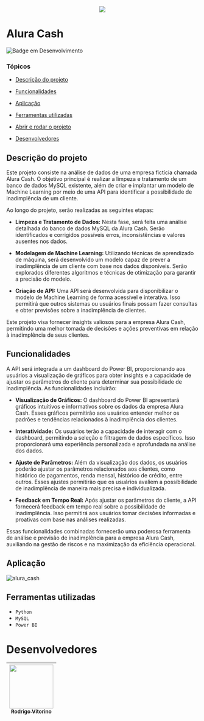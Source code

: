 <div align="center">
   <img src="https://github.com/rodrigovitorino137/Alura_Cash/assets/132311147/abcd763d-e583-43e5-8e32-8ef52cfcbe97">
</div>

# Alura Cash
![Badge em Desenvolvimento](http://img.shields.io/static/v1?label=STATUS&message=CONCLUÍDO&color=GREEN&style=for-the-badge)
### Tópicos 

- [Descrição do projeto](#descrição-do-projeto)

- [Funcionalidades](#funcionalidades)

- [Aplicação](#aplicação)

- [Ferramentas utilizadas](#ferramentas-utilizadas)

- [Abrir e rodar o projeto](#abrir-e-rodar-o-projeto)

- [Desenvolvedores](#desenvolvedores)

## Descrição do projeto
Este projeto consiste na análise de dados de uma empresa fictícia chamada Alura Cash. O objetivo principal é realizar a limpeza e tratamento de um banco de dados MySQL existente, além de criar e implantar um modelo de Machine Learning por meio de uma API para identificar a possibilidade de inadimplência de um cliente.

Ao longo do projeto, serão realizadas as seguintes etapas:

- **Limpeza e Tratamento de Dados:** Nesta fase, será feita uma análise detalhada do banco de dados MySQL da Alura Cash. Serão identificados e corrigidos possíveis erros, inconsistências e valores ausentes nos dados.

- **Modelagem de Machine Learning:** Utilizando técnicas de aprendizado de máquina, será desenvolvido um modelo capaz de prever a inadimplência de um cliente com base nos dados disponíveis. Serão explorados diferentes algoritmos e técnicas de otimização para garantir a precisão do modelo.

- **Criação de API:** Uma API será desenvolvida para disponibilizar o modelo de Machine Learning de forma acessível e interativa. Isso permitirá que outros sistemas ou usuários finais possam fazer consultas e obter previsões sobre a inadimplência de clientes.

Este projeto visa fornecer insights valiosos para a empresa Alura Cash, permitindo uma melhor tomada de decisões e ações preventivas em relação à inadimplência de seus clientes.

## Funcionalidades

A API será integrada a um dashboard do Power BI, proporcionando aos usuários a visualização de gráficos para obter insights e a capacidade de ajustar os parâmetros do cliente para determinar sua possibilidade de inadimplência. As funcionalidades incluirão:

- **Visualização de Gráficos:** O dashboard do Power BI apresentará gráficos intuitivos e informativos sobre os dados da empresa Alura Cash. Esses gráficos permitirão aos usuários entender melhor os padrões e tendências relacionados à inadimplência dos clientes.

- **Interatividade:** Os usuários terão a capacidade de interagir com o dashboard, permitindo a seleção e filtragem de dados específicos. Isso proporcionará uma experiência personalizada e aprofundada na análise dos dados.

- **Ajuste de Parâmetros:** Além da visualização dos dados, os usuários poderão ajustar os parâmetros relacionados aos clientes, como histórico de pagamentos, renda mensal, histórico de crédito, entre outros. Esses ajustes permitirão que os usuários avaliem a possibilidade de inadimplência de maneira mais precisa e individualizada.

- **Feedback em Tempo Real:** Após ajustar os parâmetros do cliente, a API fornecerá feedback em tempo real sobre a possibilidade de inadimplência. Isso permitirá aos usuários tomar decisões informadas e proativas com base nas análises realizadas.

Essas funcionalidades combinadas fornecerão uma poderosa ferramenta de análise e previsão de inadimplência para a empresa Alura Cash, auxiliando na gestão de riscos e na maximização da eficiência operacional.

## Aplicação

![alura_cash](https://github.com/rodrigovitorino137/Alura_Cash/assets/132311147/d9638071-03b9-4ab9-b5d1-57a2e7419c44)

## Ferramentas utilizadas

- ``Python``
- ``MySQL``
- ``Power BI``

# Desenvolvedores

| [<img loading="lazy" src="https://github.com/rodrigovitorino137/Alura_Cash/assets/132311147/16bd60b1-8bb8-4a5f-9add-8a08bf209bd6" width=115><br><sub>Rodrigo Vitorino</sub>](https://github.com/rodrigovitorino137)  |  
| :---: |
